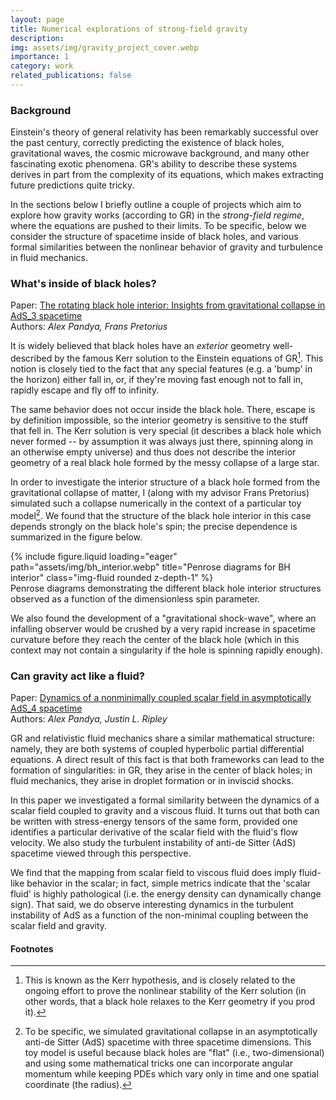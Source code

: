 ```yaml
---
layout: page
title: Numerical explorations of strong-field gravity
description:
img: assets/img/gravity_project_cover.webp
importance: 1
category: work
related_publications: false
---
```


### Background

Einstein's theory of general relativity has been remarkably successful over the past century, correctly predicting the existence of black holes, gravitational waves, the cosmic microwave background, and many other fascinating exotic phenomena.  GR's ability to describe these systems derives in part from the complexity of its equations, which makes extracting future predictions quite tricky.

In the sections below I briefly outline a couple of projects which aim to explore how gravity works (according to GR) in the _strong-field regime_, where the equations are pushed to their limits.  To be specific, below we consider the structure of spacetime inside of black holes, and various formal similarities between the nonlinear behavior of gravity and turbulence in fluid mechanics.

### What's inside of black holes?

Paper: <a href="https://arxiv.org/abs/2002.07130">The rotating black hole interior: Insights from gravitational collapse in AdS_3 spacetime</a> <br>
Authors: _Alex Pandya, Frans Pretorius_

It is widely believed that black holes have an _exterior_ geometry well-described by the famous Kerr solution to the Einstein equations of GR[^1].  This notion is closely tied to the fact that any special features (e.g. a 'bump' in the horizon) either fall in, or, if they're moving fast enough not to fall in, rapidly escape and fly off to infinity.

The same behavior does not occur inside the black hole.  There, escape is by definition impossible, so the interior geometry is sensitive to the stuff that fell in.  The Kerr solution is very special (it describes a black hole which never formed -- by assumption it was always just there, spinning along in an otherwise empty universe) and thus does not describe the interior geometry of a real black hole formed by the messy collapse of a large star.

In order to investigate the interior structure of a black hole formed from the gravitational collapse of matter, I (along with my advisor Frans Pretorius) simulated such a collapse numerically in the context of a particular toy model[^2].  We found that the structure of the black hole interior in this case depends strongly on the black hole's spin; the precise dependence is summarized in the figure below.

<div class="row">                                                               
    <div class="col-sm mt-3 mt-md-0">                                           
        {% include figure.liquid loading="eager" path="assets/img/bh_interior.webp" title="Penrose diagrams for BH interior" class="img-fluid rounded z-depth-1" %}
    </div>                                                                      
</div>                                                                          
<div class="caption">                                                           
    Penrose diagrams demonstrating the different black hole interior structures observed as a function of the dimensionless spin parameter.
</div>

We also found the development of a "gravitational shock-wave", where an infalling observer would be crushed by a very rapid increase in spacetime curvature before they reach the center of the black hole (which in this context may not contain a singularity if the hole is spinning rapidly enough).

### Can gravity act like a fluid? 

Paper: <a href="https://arxiv.org/abs/2206.08854">Dynamics of a nonminimally coupled scalar field in asymptotically AdS_4 spacetime</a> <br>
Authors: _Alex Pandya, Justin L. Ripley_

GR and relativistic fluid mechanics share a similar mathematical structure: namely, they are both systems of coupled hyperbolic partial differential equations.  A direct result of this fact is that both frameworks can lead to the formation of singularities: in GR, they arise in the center of black holes; in fluid mechanics, they arise in droplet formation or in inviscid shocks.

In this paper we investigated a formal similarity between the dynamics of a scalar field coupled to gravity and a viscous fluid.  It turns out that both can be written with stress-energy tensors of the same form, provided one identifies a particular derivative of the scalar field with the fluid's flow velocity.  We also study the turbulent instability of anti-de Sitter (AdS) spacetime viewed through this perspective.

We find that the mapping from scalar field to viscous fluid does imply fluid-like behavior in the scalar; in fact, simple metrics indicate that the 'scalar fluid' is highly pathological (i.e. the energy density can dynamically change sign).  That said, we do observe interesting dynamics in the turbulent instability of AdS as a function of the non-minimal coupling between the scalar field and gravity.

#### Footnotes

[^1]: This is known as the Kerr hypothesis, and is closely related to the ongoing effort to prove the nonlinear stability of the Kerr solution (in other words, that a black hole relaxes to the Kerr geometry if you prod it).
[^2]: To be specific, we simulated gravitational collapse in an asymptotically anti-de Sitter (AdS) spacetime with three spacetime dimensions.  This toy model is useful because black holes are "flat" (i.e., two-dimensional) and using some mathematical tricks one can incorporate angular momentum while keeping PDEs which vary only in time and one spatial coordinate (the radius).
